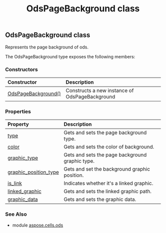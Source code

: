 ﻿---
title: OdsPageBackground class
second_title: Aspose.Cells for Python via .NET API References
description: 
type: docs
weight: 30
url: /aspose.cells.ods/odspagebackground/
is_root: false
---

## OdsPageBackground class

Represents the page background of ods.



The OdsPageBackground type exposes the following members:

### Constructors
| Constructor | Description |
| :- | :- |
| [OdsPageBackground()](/cells/python-net/aspose.cells.ods/odspagebackground/__init__/#) | Constructs a new instance of OdsPageBackground |


### Properties
| Property | Description |
| :- | :- |
| [type](/cells/python-net/aspose.cells.ods/odspagebackground/type) | Gets and sets the page background type. |
| [color](/cells/python-net/aspose.cells.ods/odspagebackground/color) | Gets and sets the color of background. |
| [graphic_type](/cells/python-net/aspose.cells.ods/odspagebackground/graphic_type) | Gets and sets the page background graphic type. |
| [graphic_position_type](/cells/python-net/aspose.cells.ods/odspagebackground/graphic_position_type) | Gets and set the background graphic position. |
| [is_link](/cells/python-net/aspose.cells.ods/odspagebackground/is_link) | Indicates whether it's a linked graphic. |
| [linked_graphic](/cells/python-net/aspose.cells.ods/odspagebackground/linked_graphic) | Gets and sets the linked graphic path. |
| [graphic_data](/cells/python-net/aspose.cells.ods/odspagebackground/graphic_data) | Gets and sets the graphic data. |



### See Also
* module [aspose.cells.ods](..)
